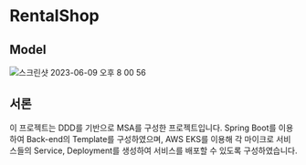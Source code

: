 # RentalShop

## Model

![스크린샷 2023-06-09 오후 8 00 56](https://github.com/acmexii/sjcu-microservice-labs/assets/49636918/a5e936cf-9f0f-4dd4-a1e0-a1977d719b63)

## 서론

이 프로젝트는 DDD를 기반으로 MSA를 구성한 프로젝트입니다. Spring Boot를 이용하여 Back-end의 Template를 구성하였으며, AWS EKS를 이용해 각 마이크로 서비스들의 Service,
Deployment를 생성하여 서비스를 배포할 수 있도록 구성하였습니다.